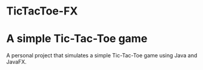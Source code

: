 # TicTacToe-FX

# A simple Tic-Tac-Toe game



A personal project that simulates a simple Tic-Tac-Toe game using Java and JavaFX.
